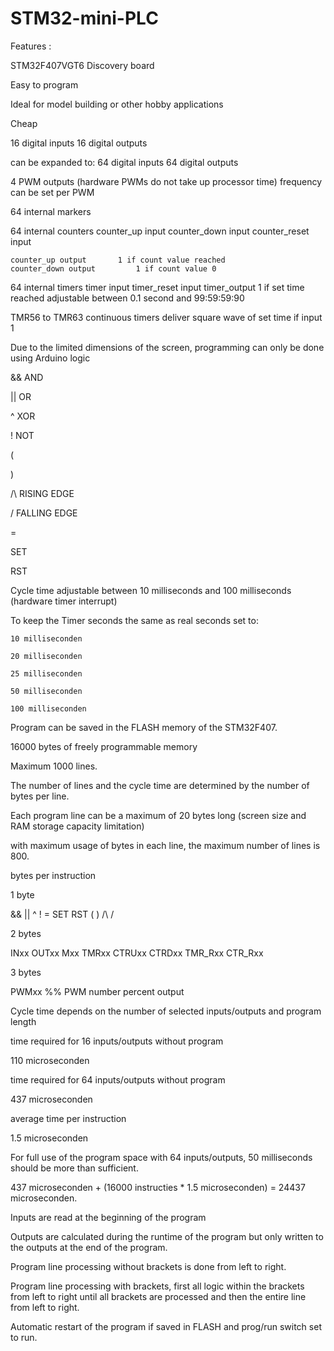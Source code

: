 # STM32-mini-PLC

Features :

STM32F407VGT6 Discovery board

Easy to program

Ideal for model building or other hobby applications

Cheap

16 digital inputs
16 digital outputs

can be expanded to:
64 digital inputs
64 digital outputs

4 PWM outputs (hardware PWMs do not take up processor time)
	frequency can be set per PWM

64 internal markers

64 internal counters
	counter_up input
	counter_down input
	counter_reset input

	counter_up output 		1 if count value reached
	counter_down output 		1 if count value 0
	
64 internal timers
	timer input
	timer_reset input
	timer_output 			1 if set time reached
	adjustable between 0.1 second and 99:59:59:90

TMR56 to TMR63 continuous timers
	deliver square wave of set time if input 1

Due to the limited dimensions of the screen, programming can only be done using Arduino logic

&&	AND

|| 	OR

^	XOR

!	NOT

(	

)

/\	RISING EDGE

\/	FALLING EDGE

=	

SET

RST

Cycle time adjustable between 10 milliseconds and 100 milliseconds (hardware timer interrupt)

To keep the Timer seconds the same as real seconds set to:

	10 milliseconden
 
	20 milliseconden
 
	25 milliseconden
 
	50 milliseconden
 
	100 milliseconden

Program can be saved in the FLASH memory of the STM32F407.

16000 bytes of freely programmable memory

Maximum 1000 lines.

The number of lines and the cycle time are determined by the number of bytes per line.

Each program line can be a maximum of 20 bytes long (screen size and RAM storage capacity limitation)

with maximum usage of bytes in each line, the maximum number of lines is 800.


bytes per instruction

1 byte

&&  ||  ^  ! =  SET  RST  (  ) /\  \/

2 bytes

INxx  OUTxx  Mxx  TMRxx  CTRUxx CTRDxx  TMR_Rxx  CTR_Rxx

3 bytes

PWMxx %% 	PWM number percent output

Cycle time depends on the number of selected inputs/outputs and program length

time required for 16 inputs/outputs without program

110 microseconden

time required for 64 inputs/outputs without program

437 microseconden

average time per instruction

1.5 microseconden

For full use of the program space with 64 inputs/outputs, 50 milliseconds should be more than sufficient.

437 microseconden + (16000 instructies * 1.5 microseconden)  = 24437 microseconden.


Inputs are read at the beginning of the program

Outputs are calculated during the runtime of the program but only written to the outputs at the end of the program.

Program line processing without brackets is done from left to right.

Program line processing with brackets, first all logic within the brackets from left to right until all brackets are processed and then the entire line from left to right.

Automatic restart of the program if saved in FLASH and prog/run switch set to run.

